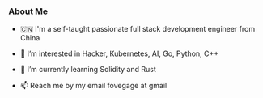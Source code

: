 
### About Me

- 🇨🇳 I'm a self-taught passionate full stack development engineer from China 

- 💞️ I’m interested in Hacker, Kubernetes, AI, Go, Python, C++

- 👀 I’m currently learning Solidity and Rust

- 📫 Reach me by my email fovegage at gmail
